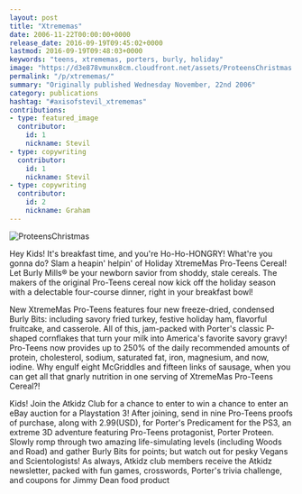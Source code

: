 ```yaml
---
layout: post
title: "Xtrememas"
date: 2006-11-22T00:00:00+0000
release_date: 2016-09-19T09:45:02+0000
lastmod: 2016-09-19T09:48:03+0000
keywords: "teens, xtrememas, porters, burly, holiday"
image: "https://d3e878vmunx8cm.cloudfront.net/assets/ProteensChristmas.jpg"
permalink: "/p/xtrememas/"
summary: "Originally published Wednesday November, 22nd 2006"
category: publications
hashtag: "#axisofstevil_xtrememas"
contributions:
- type: featured_image
  contributor:
    id: 1
    nickname: Stevil
- type: copywriting
  contributor:
    id: 1
    nickname: Stevil
- type: copywriting
  contributor:
    id: 2
    nickname: Graham
---
```


[Id_1]: https://d3e878vmunx8cm.cloudfront.net/assets/ProteensChristmas.jpg "ProteensChristmas"
![ProteensChristmas][Id_1]

Hey Kids! It's breakfast time, and you're Ho-Ho-HONGRY! What're you gonna do? Slam a heapin' helpin' of Holiday XtremeMas Pro-Teens Cereal! Let Burly Mills® be your newborn savior from shoddy, stale cereals. The makers of the original Pro-Teens cereal now kick off the holiday season with a delectable four-course dinner, right in your breakfast bowl!

New XtremeMas Pro-Teens features four new freeze-dried, condensed Burly Bits: including savory fried turkey, festive holiday ham, flavorful fruitcake, and casserole. All of this, jam-packed with Porter's classic P-shaped cornflakes that turn your milk into America's favorite savory gravy! Pro-Teens now provides up to 250% of the daily recommended amounts of protein, cholesterol, sodium, saturated fat, iron, magnesium, and now, iodine. Why engulf eight McGriddles and fifteen links of sausage, when you can get all that gnarly nutrition in one serving of XtremeMas Pro-Teens Cereal?!

Kids! Join the Atkidz Club for a chance to enter to win a chance to enter an eBay auction for a Playstation 3! After joining, send in nine Pro-Teens proofs of purchase, along with 2.99(USD), for Porter's Predicament for the PS3, an extreme 3D adventure featuring Pro-Teens protagonist, Porter Proteen. Slowly romp through two amazing life-simulating levels (including Woods and Road) and gather Burly Bits for points; but watch out for pesky Vegans and Scientologists! As always, Atkidz club members receive the Atkidz newsletter, packed with fun games, crosswords, Porter's trivia challenge, and coupons for Jimmy Dean food product
